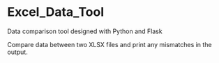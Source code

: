 # Excel_Data_Tool
Data comparison tool designed with Python and Flask 

Compare data between two XLSX files and print any mismatches in the output.
